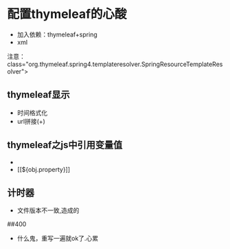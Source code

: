 # 配置thymeleaf的心酸
- 加入依赖：thymeleaf+spring
- xml

注意：class="org.thymeleaf.spring4.templateresolver.SpringResourceTemplateResolver">

## thymeleaf显示
- 时间格式化
- url拼接(+)

## thymeleaf之js中引用变量值
- <script th:inline="javascript" ></script>
- [[${obj.property}]]

## 计时器
- 文件版本不一致,造成的

##400
- 什么鬼，重写一遍就ok了.心累
